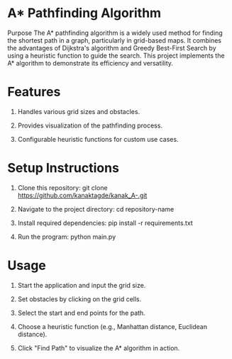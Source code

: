 # A* Pathfinding Algorithm
Purpose
The A* pathfinding algorithm is a widely used method for finding the shortest path in a graph, particularly in grid-based maps. It combines the advantages of Dijkstra's algorithm and Greedy Best-First Search by using a heuristic function to guide the search. This project implements the A\* algorithm to demonstrate its efficiency and versatility.

# Features
1) Handles various grid sizes and obstacles.

2) Provides visualization of the pathfinding process.

3) Configurable heuristic functions for custom use cases.
   
# Setup Instructions

1) Clone this repository:
git clone https://github.com/kanaktagde/kanak_A-.git

2) Navigate to the project directory:
cd repository-name

3) Install required dependencies:
pip install -r requirements.txt

4) Run the program:
python main.py

# Usage
1) Start the application and input the grid size.

2) Set obstacles by clicking on the grid cells.

3) Select the start and end points for the path.

4) Choose a heuristic function (e.g., Manhattan distance, Euclidean distance).

5) Click "Find Path" to visualize the A\* algorithm in action.
